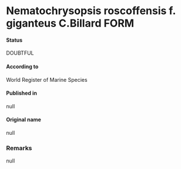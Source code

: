 Nematochrysopsis roscoffensis f. giganteus C.Billard FORM
=======

#### Status
DOUBTFUL

#### According to
World Register of Marine Species

#### Published in
null

#### Original name
null

### Remarks
null